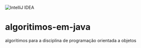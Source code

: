 ![IntelliJ IDEA](https://github.com/user-attachments/assets/29bf887b-a821-4fec-a302-8e013860422c)
# algoritimos-em-java
algoritimos para a disciplina de programação orientada a objetos
